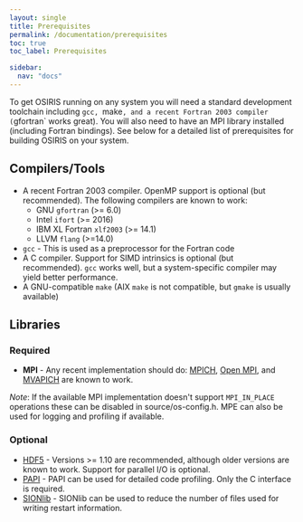 ```yaml
---
layout: single
title: Prerequisites
permalink: /documentation/prerequisites
toc: true
toc_label: Prerequisites

sidebar:
  nav: "docs"
---
```


To get OSIRIS running on any system you will need a standard development toolchain including `gcc, `make`, and a recent Fortran 2003 compiler (`gfortran` works great). You will also need to have an MPI library installed (including Fortran bindings). See below for a detailed list of prerequisites for building OSIRIS on your system.

## Compilers/Tools

* A recent Fortran 2003 compiler. OpenMP support is optional (but recommended). The following compilers are known to work:
  * GNU `gfortran` (>= 6.0)
  * Intel `ifort` (>= 2016)
  * IBM XL Fortran `xlf2003` (>= 14.1)
  * LLVM `flang` (>=14.0)
* `gcc` - This is used as a preprocessor for the Fortran code
* A C compiler. Support for SIMD intrinsics is optional (but recommended). `gcc` works well, but a system-specific compiler may yield better performance.
* A GNU-compatible `make` (AIX `make` is not compatible, but `gmake` is usually available)

## Libraries

### Required

* __MPI__ - Any recent implementation should do: [MPICH](https://www.mpich.org), [Open MPI](https://www.open-mpi.org), and [MVAPICH](http://mvapich.cse.ohio-state.edu) are known to work.

_Note_: If the available MPI implementation doesn't support `MPI_IN_PLACE` operations these can be disabled in source/os-config.h. MPE can also be used for logging and profiling if available.

### Optional

* [HDF5](https://www.hdfgroup.org/solutions/hdf5/) - Versions >= 1.10 are recommended, although older versions are known to work. Support for parallel I/O is optional.
* [PAPI](https://icl.utk.edu/papi/) - PAPI can be used for detailed code profiling. Only the C interface is required.
* [SIONlib](https://apps.fz-juelich.de/jsc/sionlib/docu/index.html) - SIONlib can be used to reduce the number of files used for writing restart information.
